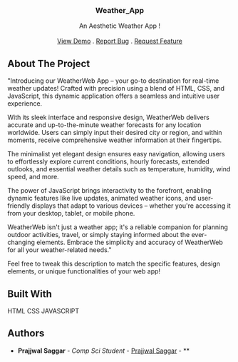 <br/>
<p align="center">
  <a href="https://github.com/Prajjwal-Saggar/Weather_App">
  </a>

  <h3 align="center">Weather_App</h3>

  <p align="center">
    An Aesthetic Weather App !
    <br/>
    <br/>
    <a href="https://github.com/Prajjwal-Saggar/Weather_App">View Demo</a>
    .
    <a href="https://github.com/Prajjwal-Saggar/Weather_App/issues">Report Bug</a>
    .
    <a href="https://github.com/Prajjwal-Saggar/Weather_App/issues">Request Feature</a>
  </p>
</p>



## About The Project

"Introducing our WeatherWeb App – your go-to destination for real-time weather updates! Crafted with precision using a blend of HTML, CSS, and JavaScript, this dynamic application offers a seamless and intuitive user experience.

With its sleek interface and responsive design, WeatherWeb delivers accurate and up-to-the-minute weather forecasts for any location worldwide. Users can simply input their desired city or region, and within moments, receive comprehensive weather information at their fingertips.

The minimalist yet elegant design ensures easy navigation, allowing users to effortlessly explore current conditions, hourly forecasts, extended outlooks, and essential weather details such as temperature, humidity, wind speed, and more.

The power of JavaScript brings interactivity to the forefront, enabling dynamic features like live updates, animated weather icons, and user-friendly displays that adapt to various devices – whether you're accessing it from your desktop, tablet, or mobile phone.

WeatherWeb isn't just a weather app; it's a reliable companion for planning outdoor activities, travel, or simply staying informed about the ever-changing elements. Embrace the simplicity and accuracy of WeatherWeb for all your weather-related needs."

Feel free to tweak this description to match the specific features, design elements, or unique functionalities of your web app!

## Built With

HTML 
CSS 
JAVASCRIPT





## Authors

* **Prajjwal Saggar** - *Comp Sci Student* - [Prajjwal Saggar](https://github.com/Prajjwal-Saggar) - **


